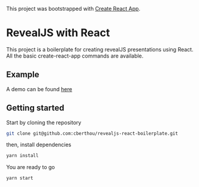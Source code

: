 This project was bootstrapped with [Create React App](https://github.com/facebook/create-react-app).

# RevealJS with React

This project is a boilerplate for creating revealJS presentations using React.
All the basic create-react-app commands are available.

## Example

A demo can be found [here](https://cberthou.github.io/revealjs-react-boilerplate/)

## Getting started

Start by cloning the repository
```bash
git clone git@github.com:cberthou/revealjs-react-boilerplate.git
```

then, install dependencies
```bash
yarn install
```

You are ready to go
```bash
yarn start
```
